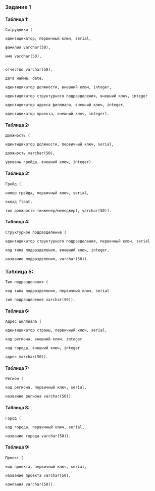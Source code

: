 ### Задание 1

#### Таблица 1:
```
Сотрудники (

идентификатор, первичный ключ, serial,

фамилия varchar(50),

имя varchar(50),


отчество varchar(50),

дата найма, date,

идентификатор должности, внешний ключ, integer,

идентификатор структурного подразделения, внешний ключ, integer

идентификатор адреса филлиала, внешний ключ, integer,

идентификатор проекта, внешний ключ, integer).
```

#### Таблица 2:
```
Должность (

идентификатор должности, первичный ключ, serial,

должность varchar(50),

уровень грейда, внешний ключ, integer).
```
#### Таблица 3:
```
Грейд (

номер грейда, первичный ключ, serial,

оклад float,

тип должности (инженер/менеджер), varchar(50)).
```
#### Таблица 4:
```
Структурное подразделение (

идентификатор структурного подразделения, первичный ключ, serial

код типа подразделения, внешний ключ, integer,

название подразделения, varchar(50)).
```

### Таблица 5:

```
Тип подразделения (

код типа подразделения, первичный ключ, serial

тип подразделения varchar(50)).
```

#### Таблица 6:
```
Адрес филлиала (

идентификатор страны, первичный ключ, serial,

код региона, внешний ключ, integer

код города, внешний ключ, integer

адрес varchar(50)).
```
#### Таблица 7:
```
Регион (

код региона, первичный ключ, serial,

название региона varchar(50)).
```
#### Таблица 8:
```
Город (

код города, первичный ключ, serial,

название города varchar(50)).
```
#### Таблица 9:
```
Проект (

код проекта, первичный ключ, serial,

название проекта varchar(50),

компания varchar(50)).
```
